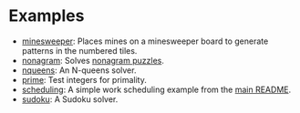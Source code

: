 Examples
========

   * [minesweeper](examples/minesweeper): Places mines on a minesweeper board to generate patterns in the numbered tiles.
   * [nonagram](examples/nonagram): Solves [nonagram puzzles](https://en.wikipedia.org/wiki/Nonogram).
   * [nqueens](examples/nqueens): An N-queens solver.
   * [prime](examples/prime): Test integers for primality.
   * [scheduling](examples/scheduling): A simple work scheduling example from the [main README](README.md#example).
   * [sudoku](examples/sudoku): A Sudoku solver.
